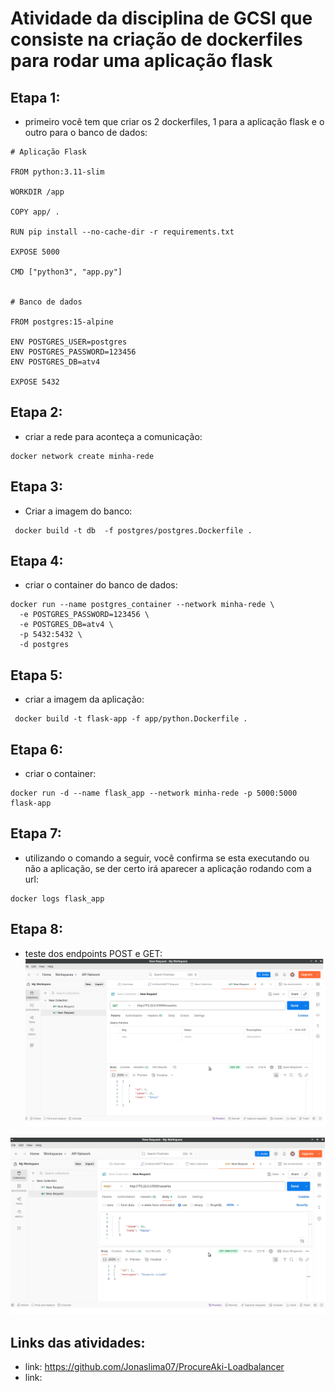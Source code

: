 # Atividade da disciplina de GCSI que consiste na criação de dockerfiles para rodar uma aplicação flask

## Etapa 1:
- primeiro você tem que criar os 2 dockerfiles, 1 para a aplicação flask e o outro para o banco de dados:

```
# Aplicação Flask

FROM python:3.11-slim

WORKDIR /app

COPY app/ .

RUN pip install --no-cache-dir -r requirements.txt

EXPOSE 5000

CMD ["python3", "app.py"]


# Banco de dados

FROM postgres:15-alpine

ENV POSTGRES_USER=postgres
ENV POSTGRES_PASSWORD=123456
ENV POSTGRES_DB=atv4

EXPOSE 5432

``` 

## Etapa 2:
- criar a rede para aconteça a comunicação:
```
docker network create minha-rede
```
## Etapa 3:
- Criar a imagem do banco:

```
 docker build -t db  -f postgres/postgres.Dockerfile .
```

## Etapa 4: 
- criar o container do banco de dados:
```
docker run --name postgres_container --network minha-rede \
  -e POSTGRES_PASSWORD=123456 \
  -e POSTGRES_DB=atv4 \
  -p 5432:5432 \
  -d postgres
```


## Etapa 5:
- criar a imagem da aplicação:
```
 docker build -t flask-app -f app/python.Dockerfile .
```

## Etapa 6:
- criar o container:
```
docker run -d --name flask_app --network minha-rede -p 5000:5000 flask-app

```
## Etapa 7:
- utilizando o comando a seguir, você confirma se esta executando ou não a aplicação, se der certo irá aparecer a aplicação rodando com a url:

```
docker logs flask_app
```

## Etapa 8:
- teste dos endpoints POST e GET:
![Tela da aplicação](img/get.png)

![Tela da aplicação](img/Postc.png)

## Links das atividades:

- link: https://github.com/Jonaslima07/ProcureAki-Loadbalancer
- link: 

